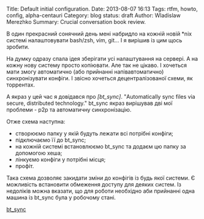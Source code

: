 Title: Default initial configuration.
Date: 2013-08-07 16:13
Tags: rtfm, howto, config, alpha-centauri
Category: blog
status: draft
Author: Wladislaw Merezhko
Summary: Crucial conversation book review.

В один прекрасний сонячний день мені набридло на кожній новій *nix системі налаштовувати bash/zsh, vim, git... І я вирішив із цим щось зробити.

На думку одразу спала ідея зберігати усі налаштування на сервері. А на кожну нову систему просто копіювати. Але так не цікаво. І хочеться мати змогу автоматично (або прийнанні напівавтоматично) синхронізувати конфіги. І звісно хочеться децентралізованої схеми, як торрентах.

А якраз у цей час я довідався про *[bt_sync]*. 
"Automatically sync files via secure, distributed technology."
bt_sync якраз вирішував дві мої проблеми - р2р та автоматичну синхронізацію.

Отже схема наступна:
* створюємо папку у якій будуть лежати всі потрібні конфіги;
* підключаємо її до bt_sync;
* на кожній системі встановлюємо bt_sync та додаєм цю папку за допомогою хеша;
* лінкуємо конфіги у потрібні місця;
* профіт.

Така схема дозволяє закидати зміни до конфігів із будь якої системи. Є можливість встановити обмеження доступу для деяких систем. Із недоліків можна вказати, що для роботи необхідно аби прийнанні одна машина із bt_sync була у робочому стані.

[bt_sync](http://labs.bittorrent.com/experiments/sync.html)

